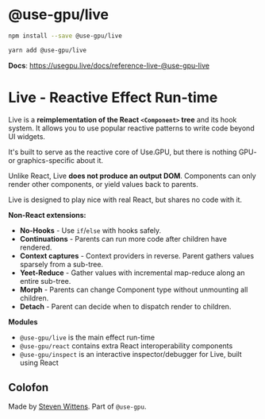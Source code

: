 # @use-gpu/live

```sh
npm install --save @use-gpu/live
```

```sh
yarn add @use-gpu/live
```

**Docs**: https://usegpu.live/docs/reference-live-@use-gpu-live

# Live - Reactive Effect Run-time

Live is a **reimplementation of the React `<Component>` tree** and its hook system. It allows you to use popular reactive patterns to write code beyond UI widgets.

It's built to serve as the reactive core of Use.GPU, but there is nothing GPU- or graphics-specific about it.

Unlike React, Live **does not produce an output DOM**. Components can only render other components, or yield values back to parents.

Live is designed to play nice with real React, but shares no code with it.

**Non-React extensions:**
- **No-Hooks** - Use `if`/`else` with hooks safely.
- **Continuations** - Parents can run more code after children have rendered.
- **Context captures** - Context providers in reverse. Parent gathers values sparsely from a sub-tree.
- **Yeet-Reduce** - Gather values with incremental map-reduce along an entire sub-tree.
- **Morph** - Parents can change Component type without unmounting all children.
- **Detach** - Parent can decide when to dispatch render to children.

**Modules**
- `@use-gpu/live` is the main effect run-time
- `@use-gpu/react` contains extra React interoperability components
- `@use-gpu/inspect` is an interactive inspector/debugger for Live, built using React

## Colofon

Made by [Steven Wittens](https://acko.net). Part of `@use-gpu`.

